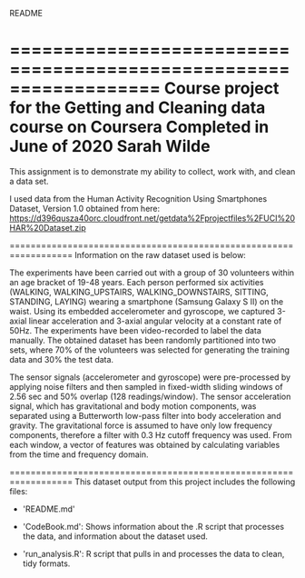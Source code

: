 README

==================================================================
Course project for the Getting and Cleaning data course on Coursera
Completed in June of 2020
Sarah Wilde
==================================================================

This assignment is to demonstrate my ability to collect, work with, and clean a data set. 

I used data from the Human Activity Recognition Using Smartphones Dataset, Version 1.0 obtained from here: https://d396qusza40orc.cloudfront.net/getdata%2Fprojectfiles%2FUCI%20HAR%20Dataset.zip

==================================================================
Information on the raw dataset used is below: 

The experiments have been carried out with a group of 30 volunteers within an age bracket of 19-48 years. Each person performed six activities (WALKING, WALKING_UPSTAIRS, WALKING_DOWNSTAIRS, SITTING, STANDING, LAYING) wearing a smartphone (Samsung Galaxy S II) on the waist. Using its embedded accelerometer and gyroscope, we captured 3-axial linear acceleration and 3-axial angular velocity at a constant rate of 50Hz. The experiments have been video-recorded to label the data manually. The obtained dataset has been randomly partitioned into two sets, where 70% of the volunteers was selected for generating the training data and 30% the test data. 

The sensor signals (accelerometer and gyroscope) were pre-processed by applying noise filters and then sampled in fixed-width sliding windows of 2.56 sec and 50% overlap (128 readings/window). The sensor acceleration signal, which has gravitational and body motion components, was separated using a Butterworth low-pass filter into body acceleration and gravity. The gravitational force is assumed to have only low frequency components, therefore a filter with 0.3 Hz cutoff frequency was used. From each window, a vector of features was obtained by calculating variables from the time and frequency domain. 

==================================================================
This dataset output from this project includes the following files:

- 'README.md'

- 'CodeBook.md': Shows information about the .R script that processes the data, and information about the dataset used. 

- 'run_analysis.R': R script that pulls in and processes the data to clean, tidy formats. 
